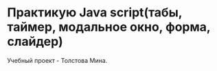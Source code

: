 # Практикую Java script(табы, таймер, модальное окно, форма, слайдер)
Учебный проект - Толстова Мина.
